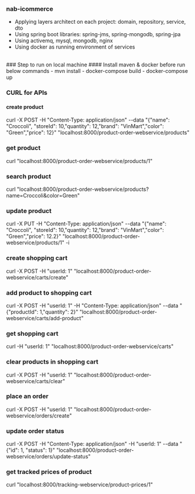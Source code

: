 ### nab-icommerce
- Applying layers architect on each project: domain, repository, service, dto
- Using spring boot libraries: spring-jms, spring-mongodb, spring-jpa
- Using activemq, mysql, mongodb, nginx
- Using docker as running environment of services
<br/>
### Step to run on local machine
#### Install maven & docker before run below commands
- mvn install
- docker-compose build
- docker-compose up

### CURL for APIs
#### create product
curl -X POST -H "Content-Type: application/json" --data "{\"name\": \"Croccoli\", \"storeId\": 10,\"quantity\": 12,\"brand\": \"VinMart\",\"color\": \"Green\",\"price\": 12}" "localhost:8000/product-order-webservice/products"

### get product
curl "localhost:8000/product-order-webservice/products/1"

### search product
curl "localhost:8000/product-order-webservice/products?name=Croccoli&color=Green"

### update product
curl -X PUT -H "Content-Type: application/json" --data "{\"name\": \"Croccoli\", \"storeId\": 10,\"quantity\": 12,\"brand\": \"VinMart\",\"color\": \"Green\",\"price\": 12.2}" "localhost:8000/product-order-webservice/products/1" -i

### create shopping cart
curl -X POST -H "userId: 1" "localhost:8000/product-order-webservice/carts/create"

### add product to shopping cart
curl -X POST -H "userId: 1" -H "Content-Type: application/json" --data "{\"productId\": 1,\"quantity\": 2}" "localhost:8000/product-order-webservice/carts/add-product"

### get shopping cart
curl -H "userId: 1" "localhost:8000/product-order-webservice/carts"

### clear products in shopping cart
curl -X POST -H "userId: 1" "localhost:8000/product-order-webservice/carts/clear"

### place an order
curl -X POST -H "userId: 1" "localhost:8000/product-order-webservice/orders/create"

### update order status
curl -X POST -H "Content-Type: application/json" -H "userId: 1" --data "{\"id\": 1, \"status\": 1}" "localhost:8000/product-order-webservice/orders/update-status"

### get tracked prices of product
curl "localhost:8000/tracking-webservice/product-prices/1"
